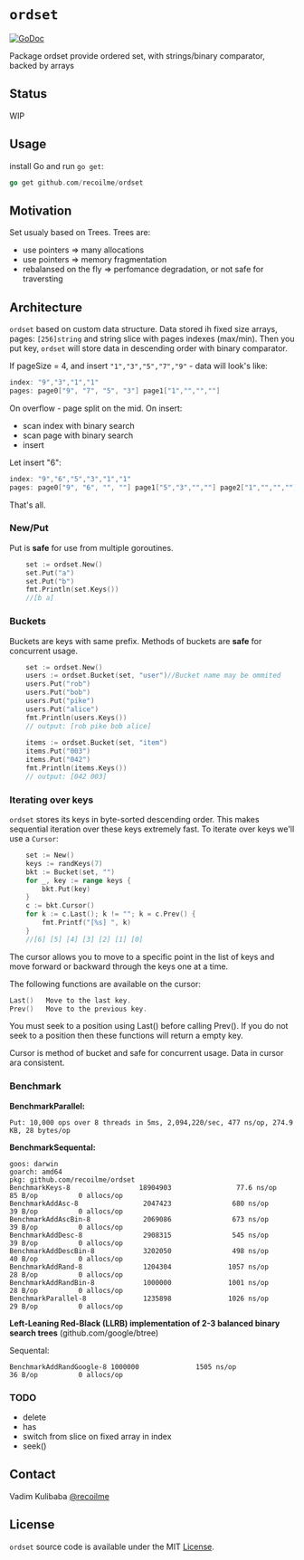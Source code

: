 # `ordset`

[![GoDoc](https://godoc.org/github.com/recoilme/ordset?status.svg)](https://godoc.org/github.com/recoilme/ordset)

Package ordset provide ordered set, with strings/binary comparator, backed by arrays

## Status

WIP

## Usage

install Go and run ```go get```:

```go
go get github.com/recoilme/ordset
```

## Motivation

Set usualy based on Trees. Trees are:

- use pointers => many allocations
- use pointers => memory fragmentation
- rebalansed on the fly => perfomance degradation, or not safe for traversting

## Architecture

`ordset` based on custom data structure. Data stored ih fixed size arrays, pages: ```[256]string``` and string slice with pages indexes (max/min). Then you put key, `ordset` will store data in descending order with binary comparator.

If pageSize = 4, and insert ```"1","3","5","7","9"``` -  data will look's like:

```go
index: "9","3","1","1"
pages: page0["9", "7", "5", "3"] page1["1","","",""]
```

On overflow - page split on the mid.
On insert: 
 - scan index with binary search
 - scan page with binary search
 - insert

Let insert "6":

```go
index: "9","6","5","3","1","1"
pages: page0["9", "6", "", ""] page1["5","3","",""] page2["1","","",""]
```

That's all. 

### New/Put

Put is **safe** for use from multiple goroutines.

```go
	set := ordset.New()
	set.Put("a")
	set.Put("b")
	fmt.Println(set.Keys())
	//[b a]
```

### Buckets

Buckets are keys with same prefix. Methods of buckets are **safe** for concurrent usage.

```go
	set := ordset.New()
	users := ordset.Bucket(set, "user")//Bucket name may be ommited
	users.Put("rob")
	users.Put("bob")
	users.Put("pike")
	users.Put("alice")
	fmt.Println(users.Keys())
	// output: [rob pike bob alice]
    
	items := ordset.Bucket(set, "item")
	items.Put("003")
	items.Put("042")
	fmt.Println(items.Keys())
	// output: [042 003]
```

### Iterating over keys

`ordset` stores its keys in byte-sorted descending order. This makes sequential iteration over these keys extremely fast. To iterate over keys we'll use a `Cursor`:

```go
	set := New()
	keys := randKeys(7)
	bkt := Bucket(set, "")
	for _, key := range keys {
		bkt.Put(key)
	}
	c := bkt.Cursor()
	for k := c.Last(); k != ""; k = c.Prev() {
		fmt.Printf("[%s] ", k)
	}
	//[6] [5] [4] [3] [2] [1] [0]
```

The cursor allows you to move to a specific point in the list of keys and move forward or backward through the keys one at a time.

The following functions are available on the cursor:

```go
Last()   Move to the last key.
Prev()   Move to the previous key.
```

You must seek to a position using Last() before calling Prev(). If you do not seek to a position then these functions will return a empty key.

Cursor is method of bucket and safe for concurrent usage. Data in cursor ara consistent.

### Benchmark

**BenchmarkParallel:**
```
Put: 10,000 ops over 8 threads in 5ms, 2,094,220/sec, 477 ns/op, 274.9 KB, 28 bytes/op
```

**BenchmarkSequental:**
```
goos: darwin
goarch: amd64
pkg: github.com/recoilme/ordset
BenchmarkKeys-8                 18904903                77.6 ns/op            85 B/op          0 allocs/op
BenchmarkAddAsc-8                2047423               680 ns/op              39 B/op          0 allocs/op
BenchmarkAddAscBin-8             2069086               673 ns/op              39 B/op          0 allocs/op
BenchmarkAddDesc-8               2908315               545 ns/op              39 B/op          0 allocs/op
BenchmarkAddDescBin-8            3202050               498 ns/op              40 B/op          0 allocs/op
BenchmarkAddRand-8               1204304              1057 ns/op              28 B/op          0 allocs/op
BenchmarkAddRandBin-8            1000000              1001 ns/op              28 B/op          0 allocs/op
BenchmarkParallel-8              1235898              1026 ns/op              29 B/op          0 allocs/op
```

**Left-Leaning Red-Black (LLRB) implementation of 2-3 balanced binary search trees**
(github.com/google/btree)

Sequental:
```
BenchmarkAddRandGoogle-8 1000000              1505 ns/op              36 B/op          0 allocs/op
```

### TODO

 - delete
 - has
 - switch from slice on fixed array in index
 - seek()

## Contact

Vadim Kulibaba [@recoilme](http://t.me/recoilme)

## License

`ordset` source code is available under the MIT [License](/LICENSE).
